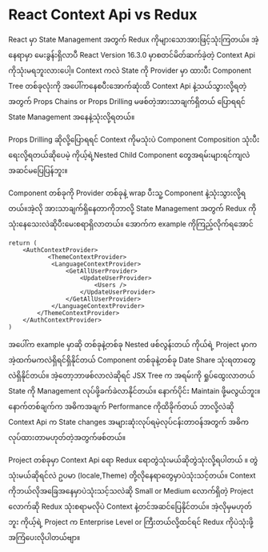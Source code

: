 # React Context Api vs Redux

React မှာ State Management အတွက် Redux ကိုများသောအားဖြင့်သုံးကြတယ်။ အဲ့နေရာမှာ မေးခွန်းရှိလာပီ React Version 16.3.0 မှာစတင်မိတ်ဆက်ခဲ့တဲ့ Context Api ကိုသုံးမရဘူးလားပေါ့။ Context ကလဲ State  ကို Provider မှာ ထားပီး  Component Tree တစ်ခုလုံးကို အပေါ်ကနေစပီးအောက်ဆုံးထိ Context Api နဲ့သယ်သွားလို့ရတဲ့အတွက် Props Chains or Props Drilling  မဖစ်တဲ့အားသာချက်ရှိတယ် ပြောရရင် State Management အနေနဲ့သုံးလို့ရတယ်။ 

Props Drilling ဆိုလို့ပြောရရင် Context ကိုမသုံးပဲ  Component Composition သုံးပီးရေးလို့ရတယ်ဆိုပေမဲ့ ကိုယ့်ရဲ့Nested Child Component တွေအရမ်းများရင်ကျလဲအဆင်မပြေပြန်ဘူး။

Component တစ်ခုကို Provider တစ်ခုနဲ့ wrap ပီးသူ့ Component နဲ့သုံးသွားလို့ရတယ်။အဲ့လို အားသာချက်ရှိနေတာကိုဘာလို့ State Management အတွက် Redux ကိုသုံးနေသေးလဲဆိုပီးမေးစရာရှိလာတယ်။ အောက်က example ကိုကြည့်လိုက်ရအောင်

```react
return (
	<AuthContextProvider>
    	   <ThemeContextProvider>
        	<LanguageContextProvider>
                <GetAllUserProvider>
                	<UpdateUserProvider>
                    	<Users />
                    </UpdateUserProvider>
                </GetAllUserProvider>
            </LanguageContextProvider>
        </ThemeContextProvider>
    </AuthContextProvider>
)
```

အပေါ်က example မှာဆို တစ်ခုနဲ့တစ်ခု Nested ဖစ်လွန်းတယ် ကိုယ်ရဲ့ Project မှာက အဲ့ထက်မကလဲရှိရင်ရှိနိုင်တယ် Component တစ်ခုနဲ့တစ်ခု Date Share သုံးရတာတွေလဲရှိနိုင်တယ်။ အဲ့တော့ဘာဖစ်လာလဲဆိုရင် JSX Tree က အရမ်းကို ရှုပ်ထွေးလာတယ် State ကို  Management လုပ်ဖို့ခက်ခဲလာနိုင်တယ်။ နောက်ပိုင်း Maintain ဖို့မလွယ်ဘူး။ နောက်တစ်ချက်က အဓိကအချက် Performance ကိုထိခိုက်တယ် ဘာလို့လဲဆို Context Api က State changes အများဆုံးလုပ်ရမဲ့လုပ်ငန်းတာ၀န်အတွက် အဓိကလုပ်ထားတာမဟုတ်တဲ့အတွက်ဖစ်တယ်။

 Project တစ်ခုမှာ Context Api  ရော Redux ရောတွဲသုံးမယ်ဆိုတွဲသုံးလို့ရပါတယ် ။  တွဲသုံးမယ်ဆိုရင်လဲ ဥပမာ (locale,Theme) တို့လိုနေရာတွေမှာပဲသုံးသင့်တယ်။ Context ကိုဘယ်လိုအခြေအနေမှာပဲသုံးသင့်သလဲဆို Small or Medium လောက်ရှိတဲ့ Project လောက်ဆို Redux သုံးစရာမလိုပဲ Context နဲ့တင်အဆင်ပြေနိုင်တယ်။ အဲ့လိုမှမဟုတ်ဘူး ကိုယ့်ရဲ့ Project က Enterprise Level or ကြီးတယ်လို့ထင်ရင် Redux ကိုပဲသုံးဖို့အကြံပေးလိုပါတယ်ဗျာ။

